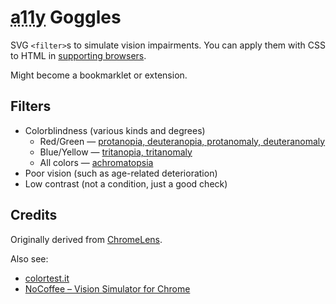 # <abbr title="Accessibility">a11y</abbr> Goggles

SVG `<filter>`s to simulate vision impairments. You can apply them with CSS to HTML in [supporting browsers](http://caniuse.com/css-filters).

Might become a bookmarklet or extension.

## Filters

* Colorblindness (various kinds and degrees)
  + Red/Green — [protanopia, deuteranopia, protanomaly, deuteranomaly](https://en.wikipedia.org/wiki/Color_blindness#Red.E2.80.93green_color_blindness)
  + Blue/Yellow — [tritanopia, tritanomaly](https://en.wikipedia.org/wiki/Color_blindness#Blue.E2.80.93yellow_color_blindness)
  + All colors — [achromatopsia](https://en.wikipedia.org/wiki/Achromatopsia)
* Poor vision (such as age-related deterioration)
* Low contrast (not a condition, just a good check)

## Credits

Originally derived from [ChromeLens](https://github.com/chromelens/chromelens).

Also see:
* [colortest.it](http://colortest.it/)
* [NoCoffee – Vision Simulator for Chrome](https://accessgarage.wordpress.com/2013/02/09/458/)
